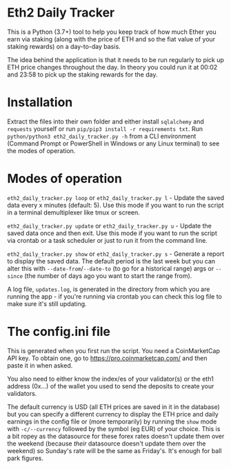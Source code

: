 
Eth2 Daily Tracker
===================
This is a Python (3.7+) tool to help you keep track of how much Ether you earn via staking (along with the price of ETH and so the fiat value of your staking rewards) on a day-to-day basis. 

The idea behind the application is that it needs to be run regularly to pick up ETH price changes throughout the day. In theory you could run it at 00:02 and 23:58 to pick up the staking rewards for the day.

Installation
============
Extract the files into their own folder and either install `sqlalchemy` and `requests` yourself or run `pip/pip3 install -r requirements txt`. Run `python/python3 eth2_daily_tracker.py -h` from a CLI environment (Command Prompt or PowerShell in Windows or any Linux terminal) to see the modes of operation.

Modes of operation
==================
`eth2_daily_tracker.py loop` or `eth2_daily_tracker.py l` - Update the saved data every x minutes (default: 5). Use this mode if you want to run the script in a terminal demultiplexer like tmux or screen.

`eth2_daily_tracker.py update` or `eth2_daily_tracker.py u` - Update the saved data once and then exit. Use this mode if you want to run the script via crontab or a task scheduler or just to run it from the command line.

`eth2_daily_tracker.py show` or `eth2_daily_tracker.py s` - Generate a report to display the saved data. The default period is the last week but you can alter this with `--date-from`/`--date-to` (to go for a historical range) args or `--since` (the number of days ago you want to start the range from).

A log file, `updates.log`, is generated in the directory from which you are running the app - if you're running via crontab you can check this log file to make sure it's still updating.

The config.ini file
===================
This is generated when you first run the script. You need a CoinMarketCap API key. To obtain one, go to https://pro.coinmarketcap.com/ and then paste it in when asked. 

You also need to either know the index/es of your validator(s) or the eth1 address (0x...) of the wallet you used to send the deposits to create your validators.

The default currency is USD (all ETH prices are saved in it in the database) but you can specify a different currency to display the ETH price and daily earnings in the config file or (more temporarily) by running the `show` mode with `-c/--currency` followed by the symbol (eg EUR) of your choice. This is a bit ropey as the datasource for these forex rates doesn't update them over the weekend (because *their* datasource doesn't update them over the weekend) so Sunday's rate will be the same as Friday's. It's enough for ball park figures.
